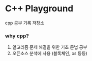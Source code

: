 # C++ Playground
cpp 공부 기록 저장소

### why cpp?
1. 알고리즘 문제 해결을 위한 기초 문법 공부
2. 오픈소스 분석에 사용 (블록체인, os 등등)